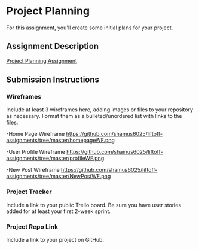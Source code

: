 # Project Planning
For this assignment, you'll create some initial plans for your project.

## Assignment Description
[Project Planning Assignment](https://education.launchcode.org/liftoff/modules/assignments/project-planning)

## Submission Instructions

### Wireframes

Include at least 3 wireframes here, adding images or files to your repository as necessary. Format them as a bulleted/unordered list with links to the files.

-Home Page Wireframe https://github.com/shamus6025/liftoff-assignments/tree/master/homepageWF.png

-User Profile Wireframe https://github.com/shamus6025/liftoff-assignments/tree/master/profileWF.png

-New Post Wireframe https://github.com/shamus6025/liftoff-assignments/tree/master/NewPostWF.png

### Project Tracker

Include a link to your public Trello board. Be sure you have user stories added for at least your first 2-week sprint.

### Project Repo Link

Include a link to your project on GitHub.
